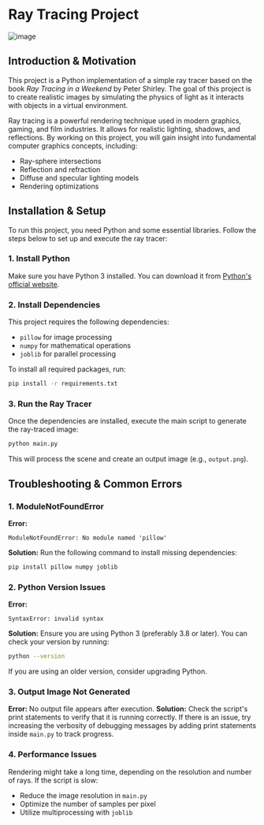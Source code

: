 # Ray Tracing Project

![image](https://github.com/user-attachments/assets/963e3d5b-8e13-414f-a81d-8b6e3a1dca45)


## Introduction & Motivation

This project is a Python implementation of a simple ray tracer based on the book *Ray Tracing in a Weekend* by Peter Shirley. The goal of this project is to create realistic images by simulating the physics of light as it interacts with objects in a virtual environment.

Ray tracing is a powerful rendering technique used in modern graphics, gaming, and film industries. It allows for realistic lighting, shadows, and reflections. By working on this project, you will gain insight into fundamental computer graphics concepts, including:
- Ray-sphere intersections
- Reflection and refraction
- Diffuse and specular lighting models
- Rendering optimizations

## Installation & Setup

To run this project, you need Python and some essential libraries. Follow the steps below to set up and execute the ray tracer:

### 1. Install Python
Make sure you have Python 3 installed. You can download it from [Python's official website](https://www.python.org/downloads/).

### 2. Install Dependencies
This project requires the following dependencies:
- `pillow` for image processing
- `numpy` for mathematical operations
- `joblib` for parallel processing

To install all required packages, run:
```sh
pip install -r requirements.txt
```

### 3. Run the Ray Tracer
Once the dependencies are installed, execute the main script to generate the ray-traced image:
```sh
python main.py
```
This will process the scene and create an output image (e.g., `output.png`).

## Troubleshooting & Common Errors

### 1. ModuleNotFoundError
**Error:**
```
ModuleNotFoundError: No module named 'pillow'
```
**Solution:**
Run the following command to install missing dependencies:
```sh
pip install pillow numpy joblib
```

### 2. Python Version Issues
**Error:**
```
SyntaxError: invalid syntax
```
**Solution:**
Ensure you are using Python 3 (preferably 3.8 or later). You can check your version by running:
```sh
python --version
```
If you are using an older version, consider upgrading Python.

### 3. Output Image Not Generated
**Error:** No output file appears after execution.
**Solution:** Check the script's print statements to verify that it is running correctly. If there is an issue, try increasing the verbosity of debugging messages by adding print statements inside `main.py` to track progress.

### 4. Performance Issues
Rendering might take a long time, depending on the resolution and number of rays. If the script is slow:
- Reduce the image resolution in `main.py`
- Optimize the number of samples per pixel
- Utilize multiprocessing with `joblib`

